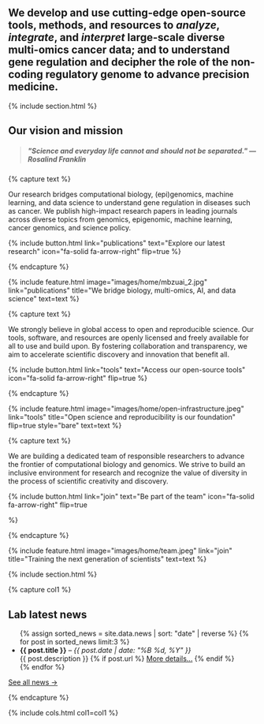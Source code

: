 ---
---
## We develop and use cutting-edge **open-source** tools, methods, and resources to *analyze*, *integrate*, and *interpret* large-scale **diverse multi-omics** cancer data; and to understand **gene regulation** and decipher the role of the non-coding **regulatory genome** to advance **precision medicine**.

{% include section.html %}

## Our vision and mission
> ##### "**Science and everyday life cannot and should not be separated**." *— Rosalind Franklin*

{% capture text %}

Our research bridges computational biology, (epi)genomics, machine learning, and data science to understand gene regulation in diseases such as cancer. We publish high-impact research papers in leading journals across diverse topics from genomics, epigenomic, machine learning, cancer genomics, and science policy.

{%
  include button.html
  link="publications"
  text="Explore our latest research"
  icon="fa-solid fa-arrow-right"
  flip=true
%}

{% endcapture %}

{%
  include feature.html
  image="images/home/mbzuai_2.jpg"
  link="publications"
  title="We bridge biology, multi-omics, AI, and data science"
  text=text
%}

{% capture text %}

We strongly believe in global access to open and reproducible science. Our tools, software, and resources are openly licensed and freely available for all to use and build upon. By fostering collaboration and transparency, we aim to accelerate scientific discovery and innovation that benefit all.

{%
  include button.html
  link="tools"
  text="Access our open-source tools"
  icon="fa-solid fa-arrow-right"
  flip=true
%}

{% endcapture %}

{%
  include feature.html
  image="images/home/open-infrastructure.jpeg"
  link="tools"
  title="Open science and reproducibility is our foundation"
  flip=true
  style="bare"
  text=text
%}

{% capture text %}

We are building a dedicated team of responsible researchers to advance the frontier of computational biology and genomics. We strive to build an inclusive environment for research and recognize the value of diversity in the process of scientific creativity and discovery.

{%
  include button.html
  link="join"
  text="Be part of the team"
  icon="fa-solid fa-arrow-right"
  flip=true

%}

{% endcapture %}

{%
  include feature.html
  image="images/home/team.jpeg"
  link="join"
  title="Training the next generation of scientists"
  text=text
%}

{% include section.html %}

{% capture col1 %}
## Lab latest news
  <ul>
  {% assign sorted_news = site.data.news | sort: "date" | reverse %}
    {% for post in sorted_news limit:3 %}
      <li>
        <strong>{{ post.title }}</strong> – <span> <i> {{ post.date | date: "%B %d, %Y" }} </i></span>
        <br/> {{ post.description }} 
        {% if post.url %}
                <a href="{{ post.url }}">More details...</a>
        {% endif %}
      </li>
    {% endfor %}
  </ul>
  <a href="/news/">See all news →</a>

{% endcapture %}


{% include cols.html col1=col1 %}
